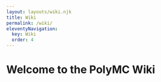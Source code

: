 ```yaml
---
layout: layouts/wiki.njk
title: Wiki
permalink: /wiki/
eleventyNavigation:
  key: Wiki
  order: 4
---
```


# Welcome to the PolyMC Wiki

